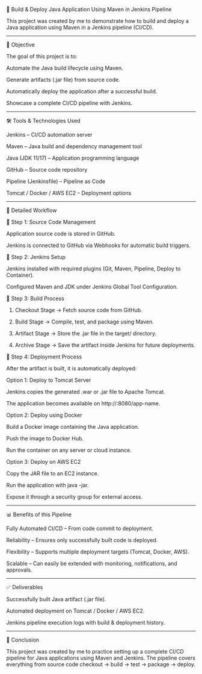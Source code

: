 🚀 Build & Deploy Java Application Using Maven in Jenkins Pipeline

This project was created by me to demonstrate how to build and deploy a Java application using Maven in a Jenkins pipeline (CI/CD).


---

📌 Objective

The goal of this project is to:

Automate the Java build lifecycle using Maven.

Generate artifacts (.jar file) from source code.

Automatically deploy the application after a successful build.

Showcase a complete CI/CD pipeline with Jenkins.



---

🛠 Tools & Technologies Used

Jenkins – CI/CD automation server

Maven – Java build and dependency management tool

Java (JDK 11/17) – Application programming language

GitHub – Source code repository

Pipeline (Jenkinsfile) – Pipeline as Code

Tomcat / Docker / AWS EC2 – Deployment options



---

📂 Detailed Workflow

🔹 Step 1: Source Code Management

Application source code is stored in GitHub.

Jenkins is connected to GitHub via Webhooks for automatic build triggers.


🔹 Step 2: Jenkins Setup

Jenkins installed with required plugins (Git, Maven, Pipeline, Deploy to Container).

Configured Maven and JDK under Jenkins Global Tool Configuration.


🔹 Step 3: Build Process

1. Checkout Stage → Fetch source code from GitHub.


2. Build Stage → Compile, test, and package using Maven.


3. Artifact Stage → Store the .jar file in the target/ directory.


4. Archive Stage → Save the artifact inside Jenkins for future deployments.



🔹 Step 4: Deployment Process

After the artifact is built, it is automatically deployed:

Option 1: Deploy to Tomcat Server

Jenkins copies the generated .war or .jar file to Apache Tomcat.

The application becomes available on http://<server-ip>:8080/app-name.


Option 2: Deploy using Docker

Build a Docker image containing the Java application.

Push the image to Docker Hub.

Run the container on any server or cloud instance.


Option 3: Deploy on AWS EC2

Copy the JAR file to an EC2 instance.

Run the application with java -jar.

Expose it through a security group for external access.




---

📊 Benefits of this Pipeline

Fully Automated CI/CD – From code commit to deployment.

Reliability – Ensures only successfully built code is deployed.

Flexibility – Supports multiple deployment targets (Tomcat, Docker, AWS).

Scalable – Can easily be extended with monitoring, notifications, and approvals.



---

✅ Deliverables

Successfully built Java artifact (.jar file).

Automated deployment on Tomcat / Docker / AWS EC2.

Jenkins pipeline execution logs with build & deployment history.



---

📌 Conclusion

This project was created by me to practice setting up a complete CI/CD pipeline for Java applications using Maven and Jenkins.
The pipeline covers everything from source code checkout → build → test → package → deploy.
